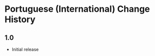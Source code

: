 Portuguese (International) Change History
====================


1.0 
----------------
* Initial release
